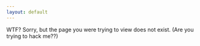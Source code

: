```yaml
---
layout: default
---
```


WTF? Sorry, but the page you were trying to view does not exist. (Are you trying to hack me??)
